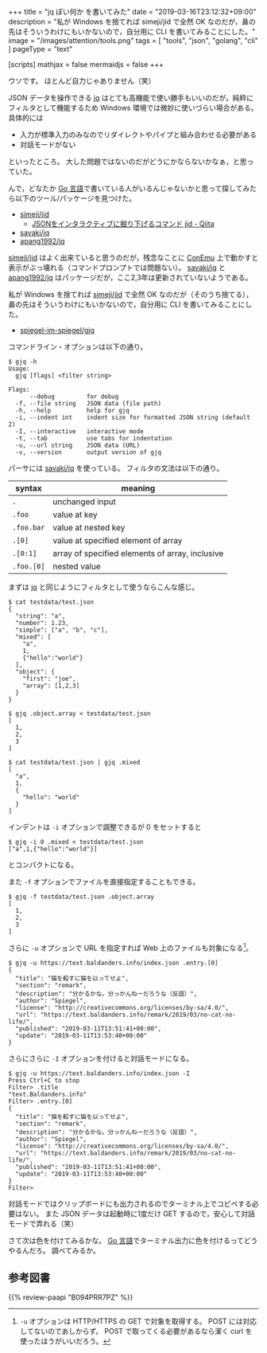+++
title = "jq ぽい何か を書いてみた"
date = "2019-03-16T23:12:32+09:00"
description = "私が Windows を捨てれば simeji/jid で全然 OK なのだが，鼻の先はそういうわけにもいかないので，自分用に CLI を書いてみることにした。"
image = "/images/attention/tools.png"
tags  = [ "tools", "json", "golang", "cli" ]
pageType = "text"

[scripts]
  mathjax = false
  mermaidjs = false
+++

ウソです。
ほとんど自力じゃありません（笑）

JSON データを操作できる [jq] はとても高機能で使い勝手もいいのだが，純粋にフィルタとして機能するため Windows 環境では微妙に使いづらい場合がある。
具体的には

- 入力が標準入力のみなのでリダイレクトやパイプと組み合わせる必要がある
- 対話モードがない

といったところ。
大した問題ではないのだがどうにかならないかなぁ，と思っていた。

んで，どなたか [Go 言語]で書いている人がいるんじゃないかと思って探してみたら以下のツール/パッケージを見つけた。

- [simeji/jid]
    - [JSONをインタラクティブに掘り下げるコマンド jid  - Qiita](https://qiita.com/simeji/items/dd0464b7ed91c51ee618)
- [savaki/jq]
- [apang1992/jq]

[simeji/jid] はよく出来ていると思うのだが，残念なことに [ConEmu] 上で動かすと表示がぶっ壊れる（コマンドプロンプトでは問題ない）。
[savaki/jq] と [apang1992/jq] はパッケージだが，ここ2,3年は更新されていないようである。

私が Windows を捨てれば [simeji/jid] で全然 OK なのだが（そのうち捨てる），鼻の先はそういうわけにもいかないので，自分用に CLI を書いてみることにした。

- [spiegel-im-spiegel/gjq]

コマンドライン・オプションは以下の通り。

```text
$ gjq -h
Usage:
  gjq [flags] <filter string>

Flags:
      --debug         for debug
  -f, --file string   JSON data (file path)
  -h, --help          help for gjq
  -i, --indent int    indent size for formatted JSON string (default 2)
  -I, --interactive   interactive mode
  -t, --tab           use tabs for indentation
  -u, --url string    JSON data (URL)
  -v, --version       output version of gjq
```

パーサには [savaki/jq] を使っている。
フィルタの文法は以下の通り。

| syntax     | meaning                                         |
| ---------- | ----------------------------------------------- |
| `.`        | unchanged input                                 |
| `.foo`     | value at key                                    |
| `.foo.bar` | value at nested key                             |
| `.[0]`     | value at specified element of array             |
| `.[0:1]`   | array of specified elements of array, inclusive |
| `.foo.[0]` | nested value                                    |

まずは [jq] と同じようにフィルタとして使うならこんな感じ。

```text
$ cat testdata/test.json
{
  "string": "a",
  "number": 1.23,
  "simple": ["a", "b", "c"],
  "mixed": [
    "a",
    1,
    {"hello":"world"}
  ],
  "object": {
    "first": "joe",
    "array": [1,2,3]
  }
}

$ gjq .object.array < testdata/test.json
[
  1,
  2,
  3
]

$ cat testdata/test.json | gjq .mixed
[
  "a",
  1,
  {
    "hello": "world"
  }
]
```

インデントは `-i` オプションで調整できるが 0 をセットすると

```text
$ gjq -i 0 .mixed < testdata/test.json
["a",1,{"hello":"world"}]
```

とコンパクトになる。

また `-f` オプションでファイルを直接指定することもできる。

```text
$ gjq -f testdata/test.json .object.array
[
  1,
  2,
  3
]
```

さらに `-u` オプションで URL を指定すれば Web 上のファイルも対象になる[^u1]。

[^u1]: `-u` オプションは HTTP/HTTPS の GET で対象を取得する。 POST には対応してないのであしからず。 POST で取ってくる必要があるなら潔く curl を使ったほうがいいだろう。

```text
$ gjq -u https://text.baldanders.info/index.json .entry.[0]
{
  "title": "猫を殺すに猫を以ってせよ",
  "section": "remark",
  "description": "分かるかな。分っかんねーだろうな（反語）",
  "author": "Spiegel",
  "license": "http://creativecommons.org/licenses/by-sa/4.0/",
  "url": "https://text.baldanders.info/remark/2019/03/no-cat-no-life/",
  "published": "2019-03-11T13:51:41+00:00",
  "update": "2019-03-11T13:53:40+00:00"
}
```

さらにさらに `-I` オプションを付けると対話モードになる。

```text
$ gjq -u https://text.baldanders.info/index.json -I
Press Ctrl+C to stop
Filter> .title
"text.Baldanders.info"
Filter> .entry.[0]
{
  "title": "猫を殺すに猫を以ってせよ",
  "section": "remark",
  "description": "分かるかな。分っかんねーだろうな（反語）",
  "author": "Spiegel",
  "license": "http://creativecommons.org/licenses/by-sa/4.0/",
  "url": "https://text.baldanders.info/remark/2019/03/no-cat-no-life/",
  "published": "2019-03-11T13:51:41+00:00",
  "update": "2019-03-11T13:53:40+00:00"
}
Filter> 
```

対話モードではクリップボードにも出力されるのでターミナル上でコピペする必要はない。
また JSON データは起動時に1度だけ GET するので，安心して対話モードで弄れる（笑）

さて次は色を付けてみるかな。
[Go 言語]でターミナル出力に色を付けるってどうやるんだろ。
調べてみるか。

[Go 言語]: https://golang.org/ "The Go Programming Language"
[spiegel-im-spiegel/gjq]: https://github.com/spiegel-im-spiegel/gjq "spiegel-im-spiegel/gjq: Another Implementation of \"jq\" by golang"
[jq]: https://stedolan.github.io/jq/
[simeji/jid]: https://github.com/simeji/jid "simeji/jid: json incremental digger"
[savaki/jq]: https://github.com/savaki/jq "savaki/jq: A high performance Golang implementation of the incredibly useful jq command line tool."
[apang1992/jq]: https://github.com/apang1992/jq "apang1992/jq: json query with golang"
[ConEmu]: https://conemu.github.io/ "ConEmu - Handy Windows Terminal"

## 参考図書

{{% review-paapi "B094PRR7PZ" %}} <!-- プログラミング言語Go -->

